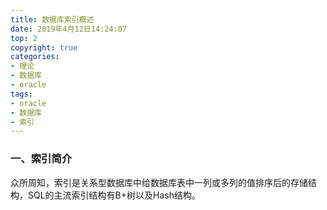 ```yaml
---
title: 数据库索引概述
date: 2019年4月12日14:24:07
top: 2
copyright: true
categories:
- 理论
- 数据库
- oracle
tags:
- oracle
- 数据库
- 索引
---
```




### 一、索引简介

众所周知，索引是关系型数据库中给数据库表中一列或多列的值排序后的存储结构，SQL的主流索引结构有B+树以及Hash结构。

<!--more-->